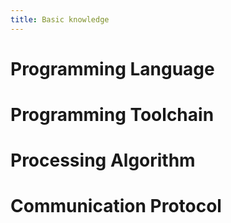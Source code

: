 ```yaml
---
title: Basic knowledge
---
```


# Programming Language

# Programming Toolchain

# Processing Algorithm

# Communication Protocol